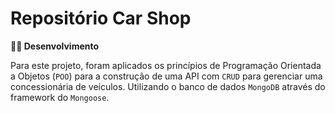 # Repositório Car Shop
<summary><strong>👨‍💻 Desenvolvimento</strong></summary>

  Para este projeto, foram aplicados os princípios de Programação Orientada a Objetos (`POO`) para a construção de uma API com `CRUD` para gerenciar uma concessionária de veículos. Utilizando o banco de dados `MongoDB` através do framework do `Mongoose`.
